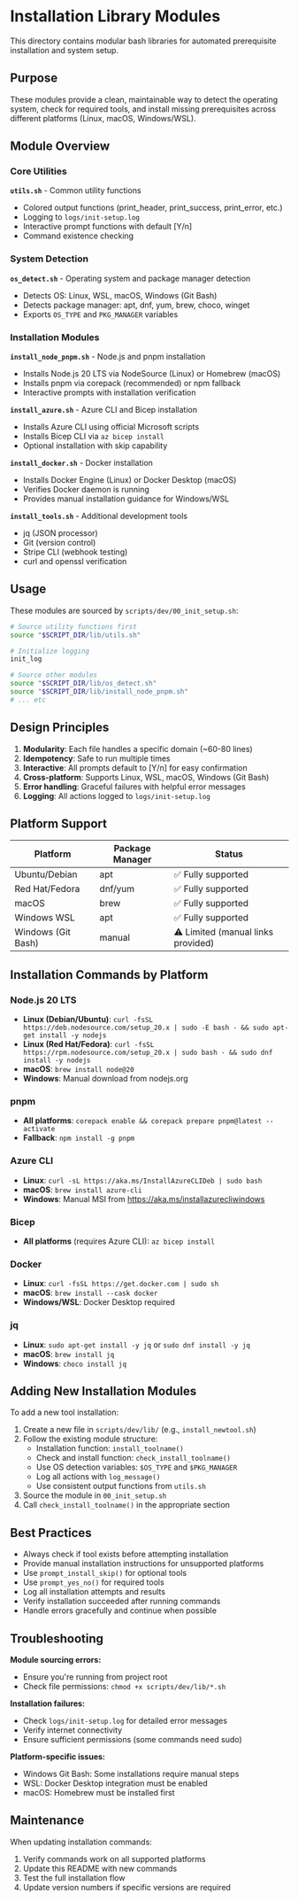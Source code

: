 # Installation Library Modules

This directory contains modular bash libraries for automated prerequisite installation and system setup.

## Purpose

These modules provide a clean, maintainable way to detect the operating system, check for required tools, and install missing prerequisites across different platforms (Linux, macOS, Windows/WSL).

## Module Overview

### Core Utilities

**`utils.sh`** - Common utility functions
- Colored output functions (print_header, print_success, print_error, etc.)
- Logging to `logs/init-setup.log`
- Interactive prompt functions with default [Y/n]
- Command existence checking

### System Detection

**`os_detect.sh`** - Operating system and package manager detection
- Detects OS: Linux, WSL, macOS, Windows (Git Bash)
- Detects package manager: apt, dnf, yum, brew, choco, winget
- Exports `OS_TYPE` and `PKG_MANAGER` variables

### Installation Modules

**`install_node_pnpm.sh`** - Node.js and pnpm installation
- Installs Node.js 20 LTS via NodeSource (Linux) or Homebrew (macOS)
- Installs pnpm via corepack (recommended) or npm fallback
- Interactive prompts with installation verification

**`install_azure.sh`** - Azure CLI and Bicep installation
- Installs Azure CLI using official Microsoft scripts
- Installs Bicep CLI via `az bicep install`
- Optional installation with skip capability

**`install_docker.sh`** - Docker installation
- Installs Docker Engine (Linux) or Docker Desktop (macOS)
- Verifies Docker daemon is running
- Provides manual installation guidance for Windows/WSL

**`install_tools.sh`** - Additional development tools
- jq (JSON processor)
- Git (version control)
- Stripe CLI (webhook testing)
- curl and openssl verification

## Usage

These modules are sourced by `scripts/dev/00_init_setup.sh`:

```bash
# Source utility functions first
source "$SCRIPT_DIR/lib/utils.sh"

# Initialize logging
init_log

# Source other modules
source "$SCRIPT_DIR/lib/os_detect.sh"
source "$SCRIPT_DIR/lib/install_node_pnpm.sh"
# ... etc
```

## Design Principles

1. **Modularity**: Each file handles a specific domain (~60-80 lines)
2. **Idempotency**: Safe to run multiple times
3. **Interactive**: All prompts default to [Y/n] for easy confirmation
4. **Cross-platform**: Supports Linux, WSL, macOS, Windows (Git Bash)
5. **Error handling**: Graceful failures with helpful error messages
6. **Logging**: All actions logged to `logs/init-setup.log`

## Platform Support

| Platform | Package Manager | Status |
|----------|----------------|---------|
| Ubuntu/Debian | apt | ✅ Fully supported |
| Red Hat/Fedora | dnf/yum | ✅ Fully supported |
| macOS | brew | ✅ Fully supported |
| Windows WSL | apt | ✅ Fully supported |
| Windows (Git Bash) | manual | ⚠️ Limited (manual links provided) |

## Installation Commands by Platform

### Node.js 20 LTS

- **Linux (Debian/Ubuntu)**: `curl -fsSL https://deb.nodesource.com/setup_20.x | sudo -E bash - && sudo apt-get install -y nodejs`
- **Linux (Red Hat/Fedora)**: `curl -fsSL https://rpm.nodesource.com/setup_20.x | sudo bash - && sudo dnf install -y nodejs`
- **macOS**: `brew install node@20`
- **Windows**: Manual download from nodejs.org

### pnpm

- **All platforms**: `corepack enable && corepack prepare pnpm@latest --activate`
- **Fallback**: `npm install -g pnpm`

### Azure CLI

- **Linux**: `curl -sL https://aka.ms/InstallAzureCLIDeb | sudo bash`
- **macOS**: `brew install azure-cli`
- **Windows**: Manual MSI from https://aka.ms/installazurecliwindows

### Bicep

- **All platforms** (requires Azure CLI): `az bicep install`

### Docker

- **Linux**: `curl -fsSL https://get.docker.com | sudo sh`
- **macOS**: `brew install --cask docker`
- **Windows/WSL**: Docker Desktop required

### jq

- **Linux**: `sudo apt-get install -y jq` or `sudo dnf install -y jq`
- **macOS**: `brew install jq`
- **Windows**: `choco install jq`

## Adding New Installation Modules

To add a new tool installation:

1. Create a new file in `scripts/dev/lib/` (e.g., `install_newtool.sh`)
2. Follow the existing module structure:
   - Installation function: `install_toolname()`
   - Check and install function: `check_install_toolname()`
   - Use OS detection variables: `$OS_TYPE` and `$PKG_MANAGER`
   - Log all actions with `log_message()`
   - Use consistent output functions from `utils.sh`
3. Source the module in `00_init_setup.sh`
4. Call `check_install_toolname()` in the appropriate section

## Best Practices

- Always check if tool exists before attempting installation
- Provide manual installation instructions for unsupported platforms
- Use `prompt_install_skip()` for optional tools
- Use `prompt_yes_no()` for required tools
- Log all installation attempts and results
- Verify installation succeeded after running commands
- Handle errors gracefully and continue when possible

## Troubleshooting

**Module sourcing errors:**
- Ensure you're running from project root
- Check file permissions: `chmod +x scripts/dev/lib/*.sh`

**Installation failures:**
- Check `logs/init-setup.log` for detailed error messages
- Verify internet connectivity
- Ensure sufficient permissions (some commands need sudo)

**Platform-specific issues:**
- Windows Git Bash: Some installations require manual steps
- WSL: Docker Desktop integration must be enabled
- macOS: Homebrew must be installed first

## Maintenance

When updating installation commands:
1. Verify commands work on all supported platforms
2. Update this README with new commands
3. Test the full installation flow
4. Update version numbers if specific versions are required

